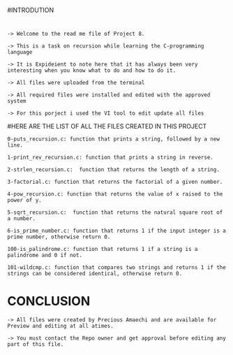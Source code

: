 #INTRODUTION
#
	-> Welcome to the read me file of Project 8.

	-> This is a task on recursion while learning the C-programming language

	-> It is Expideient to note here that it has always been very interesting when you know what to do and how to do it.

	-> All files were uploaded from the terminal

	-> All required files were installed and edited with the approved system

	-> For this porject i used the VI tool to edit update all files

#HERE ARE THE LIST OF ALL THE FILES CREATED IN THIS PROJECT

	0-puts_recursion.c: function that prints a string, followed by a new line.
	
	1-print_rev_recursion.c: function that prints a string in reverse.

	2-strlen_recursion.c:  function that returns the length of a string.

	3-factorial.c: function that returns the factorial of a given number.

	4-pow_recursion.c: function that returns the value of x raised to the power of y.

	5-sqrt_recursion.c:  function that returns the natural square root of a number.

	6-is_prime_number.c: function that returns 1 if the input integer is a prime number, otherwise return 0.

	100-is_palindrome.c: function that returns 1 if a string is a palindrome and 0 if not.

	101-wildcmp.c: function that compares two strings and returns 1 if the strings can be considered identical, otherwise return 0.

# CONCLUSION
	-> All files were created by Precious Amaechi and are available for Preview and editing at all atimes.

	-> You must contact the Repo owner and get approval before editing any part of this file.
